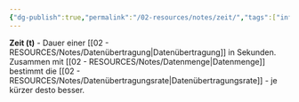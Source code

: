 ```yaml
---
{"dg-publish":true,"permalink":"/02-resources/notes/zeit/","tags":["informatik/netzwerk/messung","übertragung/dauer"],"noteIcon":"","updated":"2025-10-29T12:59:11.637+01:00"}
---
```


**Zeit (t)** - Dauer einer [[02 - RESOURCES/Notes/Datenübertragung\|Datenübertragung]] in Sekunden.
Zusammen mit [[02 - RESOURCES/Notes/Datenmenge\|Datenmenge]] bestimmt die [[02 - RESOURCES/Notes/Datenübertragungsrate\|Datenübertragungsrate]] - je kürzer desto besser.